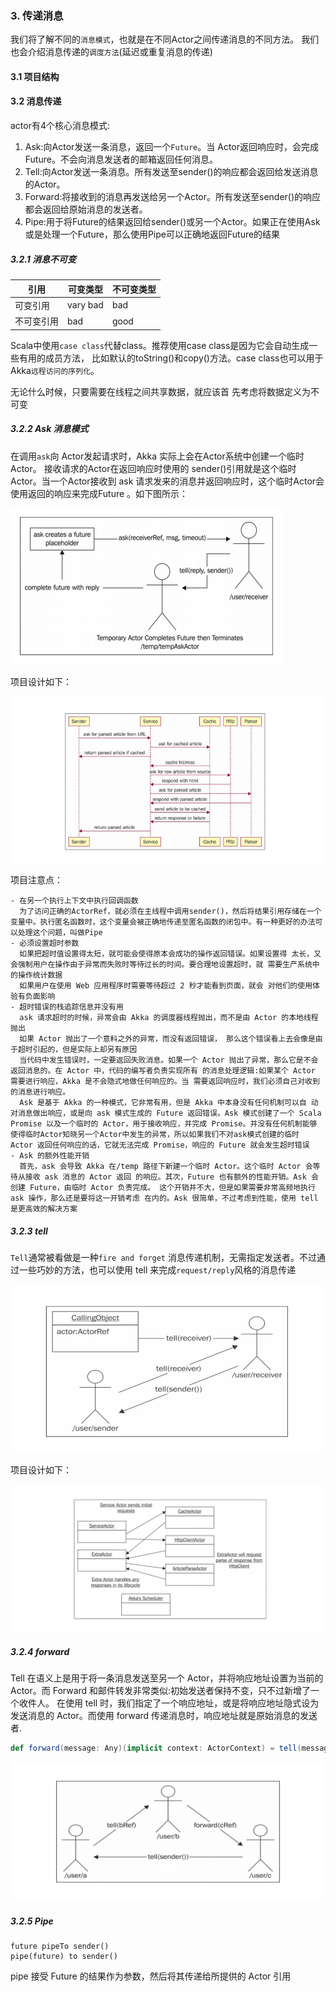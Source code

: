### 3. 传递消息

我们将了解不同的`消息模式`，也就是在不同Actor之间传递消息的不同方法。
我们也会介绍消息传递的`调度方法`(延迟或重复消息的传递)

#### 3.1 项目结构
#### 3.2 消息传递
actor有4个核心消息模式:
1. Ask:向Actor发送一条消息，返回一个`Future`。当 Actor返回响应时，会完成Future。不会向消息发送者的邮箱返回任何消息。
2. Tell:向Actor发送一条消息。所有发送至sender()的响应都会返回给发送消息的Actor。
3. Forward:将接收到的消息再发送给另一个Actor。所有发送至sender()的响应都会返回给原始消息的发送者。
4. Pipe:用于将Future的结果返回给sender()或另一个Actor。如果正在使用Ask
   或是处理一个Future，那么使用Pipe可以正确地返回Future的结果
   
##### 3.2.1 消息不可变
引用 | 可变类型 | 不可变类型
---|---|---
可变引用 | vary bad | bad
不可变引用 | bad | good

Scala中使用`case class`代替class。推荐使用case class是因为它会自动生成一些有用的成员方法，
比如默认的toString()和copy()方法。case class也可以用于Akka`远程访问的序列化`。

无论什么时候，只要需要在线程之间共享数据，就应该首 先考虑将数据定义为不可变

##### 3.2.2 Ask 消息模式

在调用`ask`向 Actor发起请求时，Akka 实际上会在Actor系统中创建一个临时Actor。 接收请求的Actor在返回响应时使用的 sender()引用就是这个临时 Actor。当一个Actor接收到 ask 请求发来的消息并返回响应时，这个临时Actor会使用返回的响应来完成Future 。如下图所示：

![akka-ask](../../resources/chapter03/akka-ask.jpg)

项目设计如下：

![akka-project-design](../../resources/chapter03/akka-project-design.jpg)

项目注意点：

    - 在另一个执行上下文中执行回调函数
      为了访问正确的ActorRef，就必须在主线程中调用sender()，然后将结果引用存储在一个变量中。执行匿名函数时，这个变量会被正确地传递至匿名函数的闭包中。有一种更好的办法可以处理这个问题，叫做Pipe
    - 必须设置超时参数
      如果把超时值设置得太短，就可能会使得原本会成功的操作返回错误。如果设置得 太长，又会强制用户在操作由于异常而失败时等待过长的时间。要合理地设置超时，就 需要生产系统中的操作统计数据
      如果用户在使用 Web 应用程序时需要等待超过 2 秒才能看到页面，就会 对他们的使用体验有负面影响
    - 超时错误的栈追踪信息并没有用
      ask 请求超时的时候，异常会由 Akka 的调度器线程抛出，而不是由 Actor 的本地线程抛出
      如果 Actor 抛出了一个意料之外的异常，而没有返回错误， 那么这个错误看上去会像是由于超时引起的，但是实际上却另有原因
      当代码中发生错误时，一定要返回失败消息。如果一个 Actor 抛出了异常，那么它是不会返回消息的。在 Actor 中，代码的编写者负责实现所有 的消息处理逻辑:如果某个 Actor 需要进行响应，Akka 是不会隐式地做任何响应的。当 需要返回响应时，我们必须自己对收到的消息进行响应。
      Ask 是基于 Akka 的一种模式，它非常有用，但是 Akka 中本身没有任何机制可以自 动对消息做出响应，或是向 ask 模式生成的 Future 返回错误。Ask 模式创建了一个 Scala Promise 以及一个临时的 Actor，用于接收响应，并完成 Promise。并没有任何机制能够 使得临时Actor知晓另一个Actor中发生的异常，所以如果我们不对ask模式创建的临时 Actor 返回任何响应的话，它就无法完成 Promise，响应的 Future 就会发生超时错误
    - Ask 的额外性能开销
      首先，ask 会导致 Akka 在/temp 路径下新建一个临时 Actor。这个临时 Actor 会等待从接收 ask 消息的 Actor 返回 的响应。其次，Future 也有额外的性能开销。Ask 会创建 Future，由临时 Actor 负责完成。 这个开销并不大，但是如果需要非常高频地执行 ask 操作，那么还是要将这一开销考虑 在内的。Ask 很简单，不过考虑到性能，使用 tell 是更高效的解决方案

##### 3.2.3 tell

`Tell`通常被看做是一种`fire and forget` 消息传递机制，无需指定发送者。不过通过一些巧妙的方法，也可以使用 tell 来完成`request/reply`风格的消息传递 

![akka-tell](../../resources/chapter03/akka-tell.jpg)

项目设计如下：

![akka-tell-design](../../resources/chapter03/akka-tell-design.jpg)

##### 3.2.4 forward
Tell 在语义上是用于将一条消息发送至另一个 Actor，并将响应地址设置为当前的 Actor。而 Forward 和邮件转发非常类似:初始发送者保持不变，只不过新增了一个收件人。
在使用 tell 时，我们指定了一个响应地址，或是将响应地址隐式设为发送消息的 Actor。而使用 forward 传递消息时，响应地址就是原始消息的发送者.

```scala
def forward(message: Any)(implicit context: ActorContext) = tell(message, context.sender())
```



![akka-forward](../../resources/chapter03/akka-forward.jpg)



##### 3.2.5 Pipe

```
future pipeTo sender()
pipe(future) to sender()
```

pipe 接受 Future 的结果作为参数，然后将其传递给所提供的 Actor 引用 